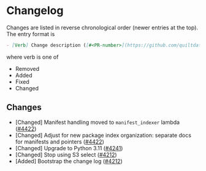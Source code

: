 <!-- markdownlint-disable line-length -->
# Changelog

Changes are listed in reverse chronological order (newer entries at the top).
The entry format is

```markdown
- [Verb] Change description ([#<PR-number>](https://github.com/quiltdata/quilt/pull/<PR-number>))
```

where verb is one of

- Removed
- Added
- Fixed
- Changed

## Changes

- [Changed] Manifest handling moved to `manifest_indexer` lambda ([#4422](https://github.com/quiltdata/quilt/pull/4422))
- [Changed] Adjust for new package index organization: separate docs for manifests and pointers ([#4422](https://github.com/quiltdata/quilt/pull/4422))
- [Changed] Upgrade to Python 3.11 ([#4241](https://github.com/quiltdata/quilt/pull/4241))
- [Changed] Stop using S3 select ([#4212](https://github.com/quiltdata/quilt/pull/4212))
- [Added] Bootstrap the change log ([#4212](https://github.com/quiltdata/quilt/pull/4212))
